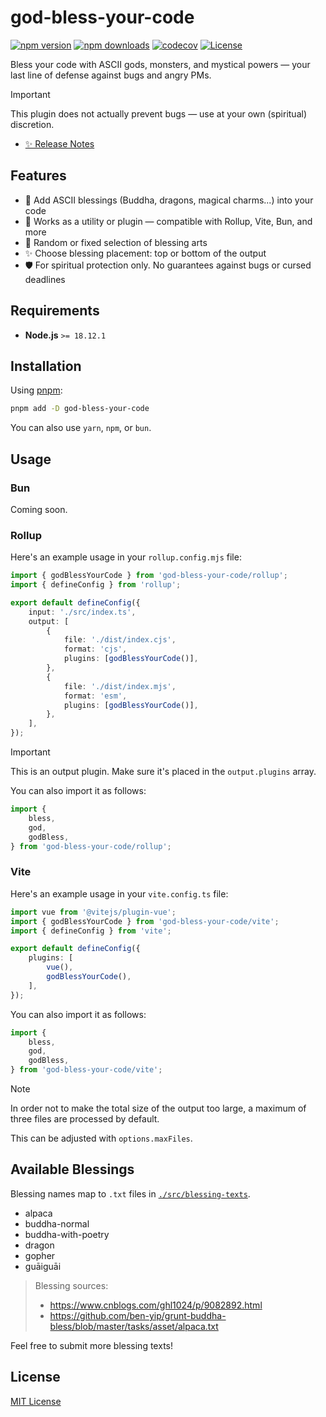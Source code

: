 # god-bless-your-code

[![npm version][npm-version-src]][npm-version-href]
[![npm downloads][npm-downloads-src]][npm-downloads-href]
[![codecov][codecov-src]][codecov-href]
[![License][license-src]][license-href]

Bless your code with ASCII gods, monsters, and mystical powers — your last line of defense against bugs and angry PMs.

> [!IMPORTANT]
> This plugin does not actually prevent bugs — use at your own (spiritual) discretion.

- [✨ Release Notes](./CHANGELOG.md)

## Features

- 🧘 Add ASCII blessings (Buddha, dragons, magical charms...) into your code
- 🎯 Works as a utility or plugin — compatible with Rollup, Vite, Bun, and more
- 🎲 Random or fixed selection of blessing arts
- ✨ Choose blessing placement: top or bottom of the output
- 🛡️ For spiritual protection only. No guarantees against bugs or cursed deadlines

## Requirements

- **Node.js** `>= 18.12.1`

## Installation

Using [pnpm](https://pnpm.io):

```bash
pnpm add -D god-bless-your-code
```

You can also use `yarn`, `npm`, or `bun`.

## Usage

### Bun

Coming soon.

### Rollup

Here's an example usage in your `rollup.config.mjs` file:

```typescript
import { godBlessYourCode } from 'god-bless-your-code/rollup';
import { defineConfig } from 'rollup';

export default defineConfig({
    input: './src/index.ts',
    output: [
        {
            file: './dist/index.cjs',
            format: 'cjs',
            plugins: [godBlessYourCode()],
        },
        {
            file: './dist/index.mjs',
            format: 'esm',
            plugins: [godBlessYourCode()],
        },
    ],
});
```

> [!IMPORTANT]
> This is an output plugin. Make sure it's placed in the `output.plugins` array.

You can also import it as follows:

```typescript
import {
    bless,
    god,
    godBless,
} from 'god-bless-your-code/rollup';
```

### Vite

Here's an example usage in your `vite.config.ts` file:

```typescript
import vue from '@vitejs/plugin-vue';
import { godBlessYourCode } from 'god-bless-your-code/vite';
import { defineConfig } from 'vite';

export default defineConfig({
    plugins: [
        vue(),
        godBlessYourCode(),
    ],
});
```

You can also import it as follows:

```typescript
import {
    bless,
    god,
    godBless,
} from 'god-bless-your-code/vite';
```

> [!NOTE]
> In order not to make the total size of the output too large, a maximum of three files are processed by default.
>
> This can be adjusted with `options.maxFiles`.

## Available Blessings

Blessing names map to `.txt` files in [`./src/blessing-texts`](./src/blessing-texts).

- alpaca
- buddha-normal
- buddha-with-poetry
- dragon
- gopher
- guāiguāi

> Blessing sources:
> - https://www.cnblogs.com/ghl1024/p/9082892.html
> - https://github.com/ben-yip/grunt-buddha-bless/blob/master/tasks/asset/alpaca.txt

Feel free to submit more blessing texts!

## License

[MIT License](./LICENSE)

<!-- Badges -->
[npm-version-href]: https://npmjs.com/package/god-bless-your-code
[npm-version-src]: https://img.shields.io/npm/v/god-bless-your-code/latest.svg?colorA=18181b&colorB=28cf8d&style=flat

[npm-downloads-href]: https://npmjs.com/package/god-bless-your-code
[npm-downloads-src]: https://img.shields.io/npm/dm/god-bless-your-code.svg?colorA=18181b&colorB=28cf8d&style=flat

[codecov-href]: https://codecov.io/gh/kiki-kanri/god-bless-your-code
[codecov-src]: https://codecov.io/gh/kiki-kanri/god-bless-your-code/graph/badge.svg?token=x4MtKMBvZZ

[license-href]: https://github.com/kiki-kanri/god-bless-your-code/blob/main/LICENSE
[license-src]: https://img.shields.io/github/license/kiki-kanri/god-bless-your-code?colorA=18181b&colorB=28cf8d&style=flat
